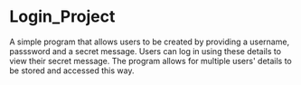 # Login_Project

A simple program that allows users to be created by providing a username, passsword and a secret message. 
Users can log in using these details to view their secret message. 
The program allows for multiple users' details to be stored and accessed this way.
